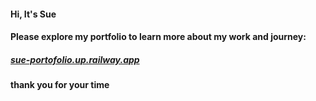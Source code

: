 
#### Hi, It's Sue 
#### Please explore my portfolio to learn more about my work and journey: 
##### [sue-portofolio.up.railway.app](https://sue-portofolio.up.railway.app)
#### thank you for your time 
